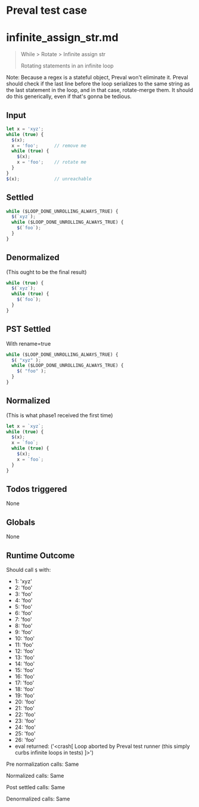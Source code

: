 # Preval test case

# infinite_assign_str.md

> While > Rotate > Infinite assign str
>
> Rotating statements in an infinite loop

Note: Because a regex is a stateful object, Preval won't eliminate it.
      Preval should check if the last line before the loop serializes
      to the same string as the last statement in the loop, and in that
      case, rotate-merge them.
      It should do this generically, even if that's gonna be tedious.

## Input

`````js filename=intro
let x = 'xyz';
while (true) {
  $(x);
  x = 'foo';      // remove me
  while (true) {
    $(x);
    x = 'foo';    // rotate me
  }
}
$(x);             // unreachable
`````


## Settled


`````js filename=intro
while ($LOOP_DONE_UNROLLING_ALWAYS_TRUE) {
  $(`xyz`);
  while ($LOOP_DONE_UNROLLING_ALWAYS_TRUE) {
    $(`foo`);
  }
}
`````


## Denormalized
(This ought to be the final result)

`````js filename=intro
while (true) {
  $(`xyz`);
  while (true) {
    $(`foo`);
  }
}
`````


## PST Settled
With rename=true

`````js filename=intro
while ($LOOP_DONE_UNROLLING_ALWAYS_TRUE) {
  $( "xyz" );
  while ($LOOP_DONE_UNROLLING_ALWAYS_TRUE) {
    $( "foo" );
  }
}
`````


## Normalized
(This is what phase1 received the first time)

`````js filename=intro
let x = `xyz`;
while (true) {
  $(x);
  x = `foo`;
  while (true) {
    $(x);
    x = `foo`;
  }
}
`````


## Todos triggered


None


## Globals


None


## Runtime Outcome


Should call `$` with:
 - 1: 'xyz'
 - 2: 'foo'
 - 3: 'foo'
 - 4: 'foo'
 - 5: 'foo'
 - 6: 'foo'
 - 7: 'foo'
 - 8: 'foo'
 - 9: 'foo'
 - 10: 'foo'
 - 11: 'foo'
 - 12: 'foo'
 - 13: 'foo'
 - 14: 'foo'
 - 15: 'foo'
 - 16: 'foo'
 - 17: 'foo'
 - 18: 'foo'
 - 19: 'foo'
 - 20: 'foo'
 - 21: 'foo'
 - 22: 'foo'
 - 23: 'foo'
 - 24: 'foo'
 - 25: 'foo'
 - 26: 'foo'
 - eval returned: ('<crash[ Loop aborted by Preval test runner (this simply curbs infinite loops in tests) ]>')

Pre normalization calls: Same

Normalized calls: Same

Post settled calls: Same

Denormalized calls: Same
